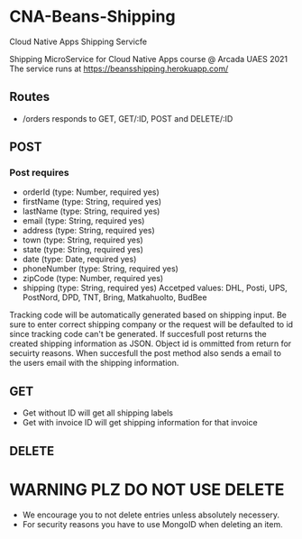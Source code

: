 # CNA-Beans-Shipping
Cloud Native Apps Shipping Servicfe


Shipping MicroService for Cloud Native Apps course @ Arcada UAES 2021
The service runs at https://beansshipping.herokuapp.com/

## Routes 

- /orders responds to GET, GET/:ID, POST and DELETE/:ID

## POST

### Post requires 
- orderId (type: Number, required yes)
- firstName (type: String, required yes)
- lastName (type: String, required yes)
- email (type: String, required yes)
- address (type: String, required yes)
- town (type: String, required yes)
- state (type: String, required yes)
- date (type: Date, required yes)
- phoneNumber (type: String, required yes)
- zipCode (type: Number, required yes)
- shipping (type: String, required yes) Accetped values: DHL, Posti, UPS, PostNord, DPD, TNT, Bring, Matkahuolto, BudBee


Tracking code will be automatically generated based on shipping input.
Be sure to enter correct shipping company or the request will be defaulted to id since tracking code can't be generated. 
If succesfull post returns the created shipping information as JSON. Object id is ommitted from return for secuirty reasons.
When succesfull the post method also sends a email to the users email with the shipping information.

## GET

- Get without ID will get all shipping labels
- Get with invoice ID will get shipping information for that invoice

## DELETE

# WARNING PLZ DO NOT USE DELETE

- We encourage you to not delete entries unless absolutely necessery. 
- For security reasons you have to use MongoID when deleting an item.